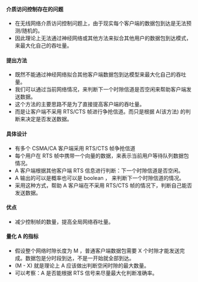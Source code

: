 #### 介质访问控制存在的问题
- 在无线网络介质访问控制问题上，由于现实每个客户端的数据包到达是无法预测/随机的。
- 因此理论上无法通过神经网络或其他方法来拟合其他用户的数据包到达模式，来最大化自己的吞吐量。

#### 提出方法
- 既然不能通过神经网络拟合其他客户端数据包到达模型来最大化自己的吞吐量。
- 我们可以通过当前网络情况，来判断下一个时隙信道是否空闲来帮助客户端发送数据。
- 这个方法的主要思路不是为了直接提高客户端的吞吐量。
- 而是让客户端不采用 RTS/CTS 帧进行争抢信道。而只是根据 A(该方法) 的判断来决定是否发送数据。 

#### 具体设计
- 有多个 CSMA/CA 客户端采用 RTS/CTS 帧争抢信道
- 每个用户在 RTS 帧中携带一个向量的数据，来表示当前用户等待队列数据包情况。
- A 客户端根据其他客户端 RTS 信息进行判断：下一个时隙信道是否空闲。
- A 输出的可以是概率也可以是 boolean ， 来判断下一个时隙信道的情况。
- 采用这种方式，帮助 A 客户端在不采用 RTS/CTS 帧的情况下，判断自己能否发送数据。

#### 优点
- 减少控制帧的数量，提高全局网络吞吐量。

#### 量化 A 的指标
- 假设整个网络时隙长度为 M ，普通客户端数据包需要 X 个时隙才能发送完成。数据包是分时段到达，不是一开始就全部到达。
- (M - X) 就是理论上 A 应该做出判断空闲时隙的最大数量。
- 可以考察：A 是否能根据 RTS 信号来尽量最大化判断准确率。
